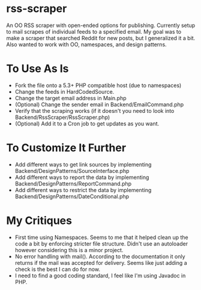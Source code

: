 rss-scraper
===========

An OO RSS scraper with open-ended options for publishing.  Currently setup to mail scrapes of individual feeds to a specified email.  My goal was to make a scraper that searched Reddit for new posts, but I generalized it a bit.  Also wanted to work with OO, namespaces, and design patterns.

To Use As Is
============
* Fork the file onto a 5.3+ PHP compatible host (due to namespaces)
* Change the feeds in HardCodedSource.
* Change the target email address in Main.php
* (Optional) Change the sender email in Backend/EmailCommand.php
* Verify that the scraping works (if it doesn't you need to look into Backend/RssScraper/RssScraper.php)
* (Optional) Add it to a Cron job to get updates as you want.

To Customize It Further
============
* Add different ways to get link sources by implementing Backend/DesignPatterns/SourceInterface.php
* Add different ways to report the data by implementing Backend/DesignPatterns/ReportCommand.php
* Add different ways to restrict the data by implementing Backend/DesignPatterns/DateConditional.php

My Critiques
============
* First time using Namespaces.  Seems to me that it helped clean up the code a bit by enforcing stricter file structure.  Didn't use an autoloader however considering this is a minor project.
* No error handling with mail().  According to the documentation it only returns if the mail was accepted for delivery.  Seems like just adding a check is the best I can do for now.
* I need to find a good coding standard, I feel like I'm using Javadoc in PHP.

